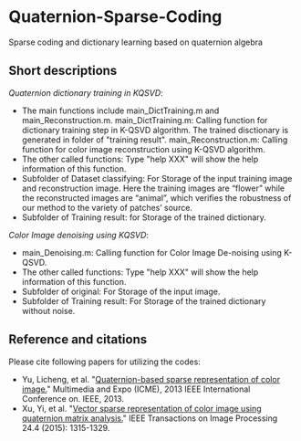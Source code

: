 # Quaternion-Sparse-Coding
Sparse coding and dictionary learning based on quaternion algebra

## Short descriptions
_Quaternion dictionary training in KQSVD_:
* The main functions include main_DictTraining.m and main_Reconstruction.m. main_DictTraining.m: Calling function for dictionary training step in K-QSVD algorithm. The trained disctionary is generated in folder of "training result". main_Reconstruction.m: Calling function for color image reconstruction using K-QSVD algorithm.
* The other called functions: Type "help XXX" will show the help information of this function. 
* Subfolder of Dataset classifying: For Storage of the input training image and reconstruction image. Here the training images are “flower” while the reconstructed images are “animal”, which verifies the robustness of our method to the variety of patches’ source. 
* Subfolder of Training result: for Storage of the trained dictionary.


_Color Image denoising using KQSVD_:
* main_Denoising.m: Calling function for Color Image De-noising using K-QSVD.
* The other called functions: Type "help XXX" will show the help information of this function.
* Subfolder of original: For Storage of the input image.
* Subfolder of Training result: For Storage of the trained dictionary without noise. 

## Reference and citations
Please cite following papers for utilizing the codes:
* Yu, Licheng, et al. "[Quaternion-based sparse representation of color image.](http://ieeexplore.ieee.org/abstract/document/6607436/)" Multimedia and Expo (ICME), 2013 IEEE International Conference on. IEEE, 2013.
* Xu, Yi, et al. "[Vector sparse representation of color image using quaternion matrix analysis.](http://ieeexplore.ieee.org/abstract/document/7024169/)" IEEE Transactions on Image Processing 24.4 (2015): 1315-1329.
